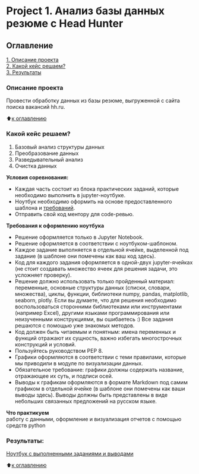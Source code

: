 # Project 1. Анализ базы данных резюме c Head Hunter

## Оглавление  
[1. Описание проекта](https://github.com/kdunaev-a10/SkillFactory-DTS/tree/main/project_1/README.md#Описание-проекта)  
[2. Какой кейс решаем?](https://github.com/kdunaev-a10/SkillFactory-DTS/tree/main/project_1/README.md#Какой-кейс-решаем)  
[3. Результаты](https://github.com/kdunaev-a10/SkillFactory-DTS/tree/main/project_1/README.md#Результаты)    


### Описание проекта    
Провести обработку данных из базы резюме, выгруженной с сайта поиска вакансий hh.ru.

:arrow_up:[к оглавлению](https://github.com/kdunaev-a10/SkillFactory-DTS/tree/main/project_1/README.md#Оглавление)


### Какой кейс решаем?    
1. Базовый анализ структуры данных
2. Преобразование данных
3. Разведывательный анализ
4. Очистка данных

**Условия соревнования:**  
- Каждая часть состоит из блока практических заданий, которые необходимо выполнить в jupyter-ноутбуке.
- Ноутбук необходимо оформить на основе предоставленного шаблона и [требований](https://github.com/kdunaev-a10/SkillFactory-DTS/tree/main/project_1/README.md#Требования-к-оформлению-ноутбука).
- Отправить свой код ментору для code-ревью. 

**Требования к оформлению ноутбука**     
- Решение оформляется только в Jupyter Notebook.
- Решение оформляется в соответствии с ноутбуком-шаблоном.
- Каждое задание выполняется в отдельной ячейке, выделенной под задание (в шаблоне они помечены как ваш код здесь).
- Код для каждого задания оформляется в одной-двух jupyter-ячейках (не стоит создавать множество ячеек для решения задачи, это усложняет проверку).
- Решение должно использовать только пройденный материал: переменные, основные структуры данных (списки, словари, множества), циклы, функции, библиотеки numpy, pandas, matplotlib, seaborn, plotly. Если вы думаете, что для решения необходимо воспользоваться сторонними библиотеками или инструментами (например Excel), другими языками программирования или неизученными конструкциями, вы ошибаетесь :) Все задания решаются с помощью уже знакомых методов.
- Код должен быть читаемым и понятным: имена переменных и функций отражают их сущность, важно избегать многострочных конструкций и условий.
- Пользуйтесь руководством PEP 8.
- Графики оформляются в соответствии с теми правилами, которые мы приводили в модуле по визуализации данных.
- Обязательное требование: графики должны содержать название, отражающее их суть, и подписи осей.
- Выводы к графикам оформляются в формате Markdown под самим графиком в отдельной ячейке (в шаблоне они помечены как ваши выводы здесь). Выводы должны быть представлены в виде небольших связанных предложений на русском языке.

**Что практикуем**     
работу с данными, оформление и визуализация отчетов с помощью средств python

### Результаты:  
[Ноутбук с выполненными заданиями и выводами](https://github.com/kdunaev-a10/SkillFactory-DTS/tree/main/project_1/Project_1_HeadHunter_df.ipynb)

:arrow_up:[к оглавлению](https://github.com/kdunaev-a10/SkillFactory-DTS/tree/main/project_1/README.md#Оглавление)